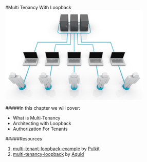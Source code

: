 #Multi Tenancy With Loopback
![](/assets/multitenancy.jpg)

#####In this chapter we will cover:
*    What is Multi-Tenancy
*    Architecting with Loopback 
*    Authorization For Tenants


#####Resources
1. [multi-tenant-loopback-example](https://github.com/ShoppinPal/multi-tenant-loopback-example#multi-tenant-loopback-example) by [Pulkit](https://github.com/pulkitsinghal)
2. [multi-tenancy-loopback](https://github.com/aquid/multi-tenancy-loopback) by [Aquid](https://github.com/aquid)

